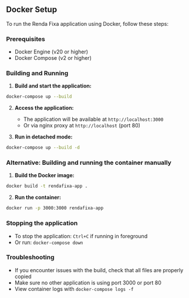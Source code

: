 ## Docker Setup

To run the Renda Fixa application using Docker, follow these steps:

### Prerequisites

- Docker Engine (v20 or higher)
- Docker Compose (v2 or higher)

### Building and Running

1. **Build and start the application:**

```bash
docker-compose up --build
```

2. **Access the application:**
   - The application will be available at `http://localhost:3000`
   - Or via nginx proxy at `http://localhost` (port 80)

3. **Run in detached mode:**

```bash
docker-compose up --build -d
```

### Alternative: Building and running the container manually

1. **Build the Docker image:**

```bash
docker build -t rendafixa-app .
```

2. **Run the container:**

```bash
docker run -p 3000:3000 rendafixa-app
```

### Stopping the application

- To stop the application: `Ctrl+C` if running in foreground
- Or run: `docker-compose down`

### Troubleshooting

- If you encounter issues with the build, check that all files are properly copied
- Make sure no other application is using port 3000 or port 80
- View container logs with `docker-compose logs -f`